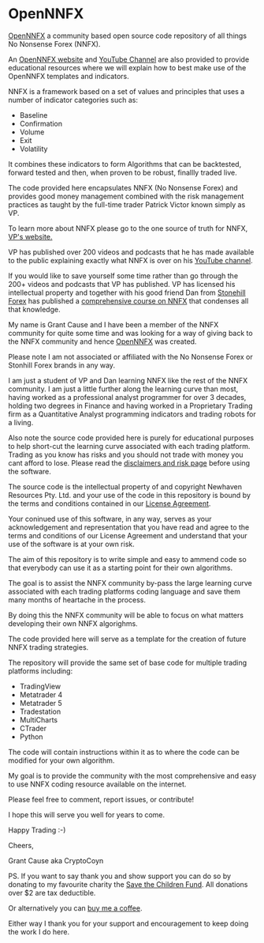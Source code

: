 # OpenNNFX

<a href="https://opennnfx.com" target="_new">OpenNNFX</a> a community based open source code repository of all things No Nonsense Forex (NNFX).

An <a href="https://opennnfx.com" target="_new">OpenNNFX website</a> and <a href="https://www.youtube.com/@OpenNNFX" target="_new">YouTube Channel</a> are also provided to provide educational resources where we will explain how to best make use of the OpenNNFX templates and indicators.

NNFX is a framework based on a set of values and principles that uses a number of indicator 
categories such as:
- Baseline
- Confirmation
- Volume
- Exit
- Volatility

It combines these indicators to form Algorithms that can be backtested, forward tested and 
then, when proven to be robust, finallly traded live.

The code provided here encapsulates NNFX (No Nonsense Forex) and provides good money management 
combined with the risk management practices as taught by the full-time trader Patrick Victor 
known simply as VP.

To learn more about NNFX please go to the one source of truth for NNFX, <a href="https://nononsenseforex.com" target="_new">VP's website.</a>

VP has published over 200 videos and podcasts that he has made available to the public explaining 
exactly what NNFX is over on his <a href="https://www.youtube.com/@NoNonsenseForex" target=_new>YouTube channel</a>.

If you would like to save yourself some time rather than go through the 200+ videos and podcasts 
that VP has published. VP has licensed his intellectual property and together with his good friend 
Dan from <a href="https://stonehillforex.com" target="_new">Stonehill Forex</a> has published a <a href="https://stonehillforex.com/stonehill-forex-201-advanced-course/" target="_new">comprehensive course on NNFX</a> 
that condenses all that knowledge.

My name is Grant Cause and I have been a member of the NNFX community for quite some time and was
looking for a way of giving back to the NNFX community and hence <a href="https://opennnfx.com" target="_new">OpenNNFX</a> was created.

Please note I am not associated or affiliated with the No Nonsense Forex or Stonhill Forex brands 
in any way. 

I am just a student of VP and Dan learning NNFX like the rest of the NNFX community.
I am just a little further along the learning curve than most, having worked as a professional
analyst programmer for over 3 decades, holding two degrees in Finance and having worked in a 
Proprietary Trading firm as a Quantitative Analyst programming indicators and trading robots
for a living.

Also note the source code provided here is purely for educational purposes to help short-cut the 
learning curve associated with each trading platform. Trading as you know has risks and you should
not trade with money you cant afford to lose. Please read the <a href="https://opennnfx.com/disclaimer/" target="_new">disclaimers and risk page</a> before using 
the software. 

The source code is the intellectual property of and copyright Newhaven Resources Pty. Ltd. and your 
use of the code in this repository is bound by the terms and conditions contained in our 
<a href="https://github.com/gcause/OpenNNFX/blob/master/LICENSE" target="_new">License Agreement</a>.

Your coninued use of this software, in any way, serves as your acknowledgement and representation 
that you have read and agree to the terms and conditions of our License Agreement and understand 
that your use of the software is at your own risk.

The aim of this repository is to write simple and easy to ammend code so that everybody 
can use it as a starting point for their own algorithms.

The goal is to assist the NNFX community by-pass the large learning curve associated with each
trading platforms coding language and save them many months of heartache in the process.

By doing this the NNFX community will be able to focus on what matters developing their own NNFX
algorighms.

The code provided here will serve as a template for the creation of future NNFX trading strategies.

The repository will provide the same set of base code for multiple trading platforms including:

- TradingView
- Metatrader 4
- Metatrader 5
- Tradestation
- MultiCharts
- CTrader
- Python

The code will contain instructions within it as to where the code can be modified for your own
algorithm.

My goal is to provide the community with the most comprehensive and easy to use NNFX coding resource 
available on the internet.

Please feel free to comment, report issues, or contribute!

I hope this will serve you well for years to come.

Happy Trading :-)

Cheers,

Grant Cause
aka CryptoCoyn

PS. If you want to say thank you and show support you can do so by donating to my favourite charity
the <a href="https://savethechildrenfundraising.org.au/cryptocoyn" target="_new">Save the Children Fund</a>. All donations over $2 are tax deductible.

Or alternatively you can <a href="https://www.buymeacoffee.com/CryptoCoyn" target="_new">buy me a coffee</a>.

Either way I thank you for your support and encouragement to keep doing the work I do here.
